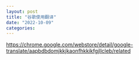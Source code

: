 ```yaml
---
layout: post
title: "谷歌使用翻译"
date: "2022-10-09"
categories: 
---
```

<p><a href="https://chrome.google.com/webstore/detail/google-translate/aapbdbdomjkkjkaonfhkkikfgjllcleb/related">https://chrome.google.com/webstore/detail/google-translate/aapbdbdomjkkjkaonfhkkikfgjllcleb/related</a></p>
<p>&nbsp;</p>
